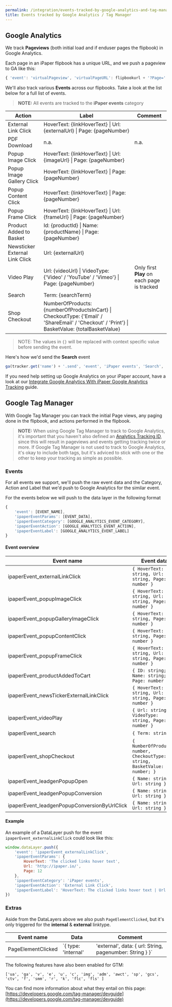 ```yaml
---
permalink: /integration/events-tracked-by-google-analytics-and-tag-manager
title: Events tracked by Google Analytics / Tag Manager
---
```


## Google Analytics
We track **Pageviews** (both initial load and if enduser pages the flipbook) in Google Analytics.

Each page in an iPaper flipbook has a unique URL, and we push a pageview to GA like this:
```javascript
{ 'event': 'virtualPageview', 'virtualPageURL': flipbookurl + '?Page=' + pagenumber }
```

We'll also track various **Events** across our flipbooks. Take a look at the list below for a full list of events.
> **NOTE:** All events are tracked to the **iPaper events** category

| Action | Label | Comment |
| ------ | ----- | ------- |
| External Link Click | HoverText: {linkHoverText} \| Url: {externalUrl} \| Page: {pageNumber} |
| PDF Download | n.a. | n.a. |
| Popup Image Click | HoverText: {linkHoverText} \| Url: {imageUrl} \| Page: {pageNumber} |
| Popup Image Gallery Click | HoverText: {linkHoverText} \| Page: {pageNumber} |
| Popup Content Click | HoverText: {linkHoverText} \| Page: {pageNumber} |
| Popup Frame Click | HoverText: {linkHoverText} \| Url: {frameUrl} \| Page: {pageNumber} |
| Product Added to Basket | Id: {productId} \| Name: {productName} \| Page: {pageNumber} |
| Newsticker External Link Click | Url: {externalUrl} |
| Video Play | Url: {videoUrl} \| VideoType: {'Video' / 'YouTube' / 'Vimeo'} \| Page: {pageNumber} | Only first **Play** on each page is tracked |
| Search | Term: {searchTerm} |
| Shop Checkout | NumberOfProducts: {numberOfProductsInCart} \| CheckoutType: {'Email' / 'ShareEmail' / 'Checkout' / 'Print'} \| BasketValue: {totalBasketValue} |

> NOTE: The values in `{}` will be replaced with context specific value before sending the event.

Here's how we'd send the **Search** event
```javascript
ga(tracker.get('name') + '.send', 'event', 'iPaper events', 'Search', 'Term: Cute puppies');
```

If you need help setting up Google Analytics on your iPaper account, have a look at our [Integrate Google Analytics With iPaper
Google Analytics Tracking](https://help.ipaper.io/article/127-integrate-google-analytics-with-ipaper) guide.

## Google Tag Manager
With Google Tag Manager you can track the initial Page views, any paging done in the flipbook, and actions performed in the flipbook.

> **NOTE:**  When using Google Tag Manager to track to Google Analytics, it's important that you haven't also defined an [Analytics Tracking ID](https://help.ipaper.io/article/127-integrate-google-analytics-with-ipaper), since this will result in pageviews and events getting tracking twice or more. If Google Tag Manager is not used to track to Google Analytics, it's okay to include both tags, but it's adviced to stick with one or the other to keep your tracking as simple as possible.

### Events
For all events we support, we'll push the raw event data and the Category, Action and Label that we'd push to Google Analytics for the similar event.

For the events below we will push to the data layer in the following format

```javascript
{
	'event': [EVENT_NAME],
	'ipaperEventParams': [EVENT_DATA],
	'ipaperEventCategory': [GOOGLE_ANALYTICS_EVENT_CATEGORY],
	'ipaperEventAction': [GOOGLE_ANALYTICS_EVENT_ACTION],
	'ipaperEventLabel': [GOOGLE_ANALYTICS_EVENT_LABEL]
}
```

#### Event overview

| Event name | Event data |
| -- | -- |
| ipaperEvent_externalLinkClick | `{ HoverText: string, Url: string, Page: number }` |
| ipaperEvent_popupImageClick | `{ HoverText: string, Url: string, Page: number }` |
| ipaperEvent_popupGalleryImageClick | `{ HoverText: string, Page: number }` |
| ipaperEvent_popupContentClick | `{ HoverText: string, Page: number }` |
| ipaperEvent_popupFrameClick | `{ HoverText: string, Url: string, Page: number }` |
| ipaperEvent_productAddedToCart | `{ ID: string; Name: string; Page: number }` |
| ipaperEvent_newsTickerExternalLinkClick | `{ HoverText: string, Url: string, Page: number }` |
| ipaperEvent_videoPlay | `{ Url: string, VideoType: string, Page: number }` |
| ipaperEvent_search | `{ Term: string }` |
| ipaperEvent_shopCheckout | `{ NumberOfProducts: number, CheckoutType: string, BasketValue: number; }` |
| ipaperEvent_leadgenPopupOpen | `{ Name: string, Url: string }` |
| ipaperEvent_leadgenPopupConversion | `{ Name: string, Url: string }` |
| ipaperEvent_leadgenPopupConversionByUrlClick | `{ Name: string, Url: string }` |

#### Example 
An example of a DataLayer push for the event `ipaperEvent_externalLinkClick` could look like this:
```javascript
window.dataLayer.push({
	'event': 'ipaperEvent_externalLinkClick',
	'ipaperEventParams': {
		HoverText: 'The clicked links hover text', 
		Url: 'http://ipaper.io/', 
		Page: 12
	},
	'ipaperEventCategory': 'iPaper events',
	'ipaperEventAction': 'External Link Click',
	'ipaperEventLabel': 'HoverText: The clicked links hover text | Url: http://ipaper.io/ | Page: 12'
})
```

### Extras
Aside from the DataLayers above we also push `PageElementClicked`, but it's only triggered for  the **internal** & **external** linktype.

| Event name         | Data | Comment |
| ------------------ | ---- | ------- |
| PageElementClicked | `{ type: 'internal' | 'external', data: { url: String, pagenumber: String } }`     | Triggered on **internal** & **external** linktype |

The following features have also been enabled for GTM:

```
['ua', 'ga', 'v', 'e', 'u', 'c', 'img', 'adm', 'awct', 'sp', 'gcs', 'ctv', 'f', 'smm', 'r', 'k', 'flc', 'fls' ]
```

You can find more information about what they entail on this page:
[https://developers.google.com/tag-manager/devguide](https://developers.google.com/tag-manager/devguide)
